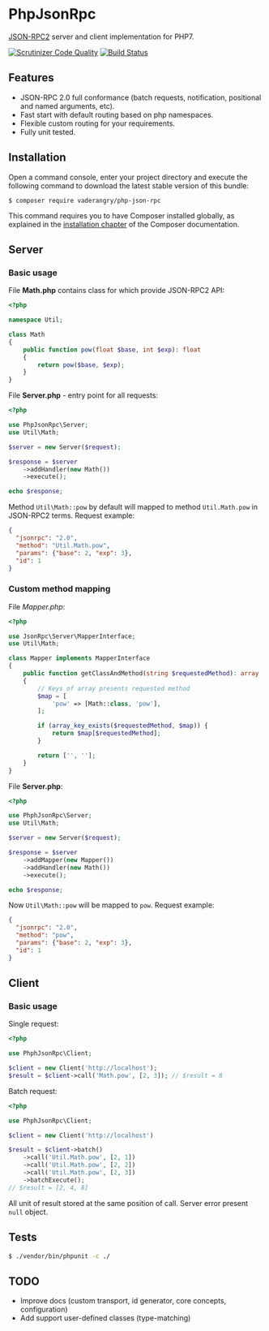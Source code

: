 # PhpJsonRpc

[JSON-RPC2](http://www.jsonrpc.org/specification) server and client implementation for PHP7.

[![Scrutinizer Code Quality](https://scrutinizer-ci.com/g/vaderangry/PhpJsonRpc/badges/quality-score.png?b=master)](https://scrutinizer-ci.com/g/vaderangry/PhpJsonRpc/?branch=master)
[![Build Status](https://travis-ci.org/vaderangry/PhpJsonRpc.svg?branch=master)](https://travis-ci.org/vaderangry/PhpJsonRpc)

## Features

 - JSON-RPC 2.0 full conformance (batch requests, notification, positional and named arguments, etc)​.
 - Fast start with default routing based on php namespaces.
 - Flexible custom routing for your requirements.
 - Fully unit tested.

## Installation

Open a command console, enter your project directory and execute the following command to download the latest stable version of this bundle:

```console
$ composer require vaderangry/php-json-rpc
```

This command requires you to have Composer installed globally, as explained in the [installation chapter](https://getcomposer.org/doc/00-intro.md) of the Composer documentation.

## Server
### Basic usage

File **Math.php** contains class for which provide JSON-RPC2 API:
```php
<?php

namespace Util;

class Math
{
    public function pow(float $base, int $exp): float
    {
        return pow($base, $exp);
    }
}
```

File **Server.php** - entry point for all requests:
```php
<?php

use PhpJsonRpc\Server;
use Util\Math;

$server = new Server($request);

$response = $server
    ->addHandler(new Math())
    ->execute();

echo $response;
```

Method `Util\Math::pow` by default will mapped to method `Util.Math.pow` in JSON-RPC2 terms. Request example:
```json
{
  "jsonrpc": "2.0", 
  "method": "Util.Math.pow", 
  "params": {"base": 2, "exp": 3}, 
  "id": 1
}
```

### Custom method mapping

File *Mapper.php*:
```php
<?php

use JsonRpc\Server\MapperInterface;
use Util\Math;

class Mapper implements MapperInterface
{
    public function getClassAndMethod(string $requestedMethod): array
    {
        // Keys of array presents requested method
        $map = [
            'pow' => [Math::class, 'pow'],
        ];

        if (array_key_exists($requestedMethod, $map)) {
            return $map[$requestedMethod];
        }

        return ['', ''];
    }
}
```

File **Server.php**:
```php
<?php

use PhphJsonRpc\Server;
use Util\Math;

$server = new Server($request);

$response = $server
    ->addMapper(new Mapper())
    ->addHandler(new Math())
    ->execute();

echo $response;
```

Now `Util\Math::pow` will be mapped to `pow`. Request example:
```json
{
  "jsonrpc": "2.0", 
  "method": "pow", 
  "params": {"base": 2, "exp": 3}, 
  "id": 1
}
```

## Client

### Basic usage

Single request:
```php
<?php

use PhphJsonRpc\Client;

$client = new Client('http://localhost');
$result = $client->call('Math.pow', [2, 3]); // $result = 8
```

Batch request:
```php
<?php

use PhphJsonRpc\Client;

$client = new Client('http://localhost')

$result = $client->batch()
    ->call('Util.Math.pow', [2, 1])
    ->call('Util.Math.pow', [2, 2])
    ->call('Util.Math.pow', [2, 3])
    ->batchExecute();
// $result = [2, 4, 8]
```
All unit of result stored at the same position of call. Server error present `null` object.

## Tests

```Bash
$ ./vendor/bin/phpunit -c ./
```

## TODO
 - Improve docs (custom transport, id generator, core concepts, configuration)
 - Add support user-defined classes (type-matching)
